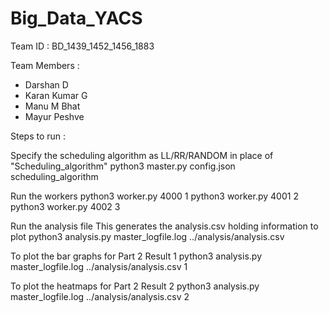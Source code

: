 # Big_Data_YACS
Team ID : BD_1439_1452_1456_1883

Team Members :
- Darshan D
- Karan Kumar G
- Manu M Bhat
- Mayur Peshve

Steps to run :

Specify the scheduling algorithm as LL/RR/RANDOM in place of "Scheduling_algorithm"
python3 master.py config.json scheduling_algorithm

Run the workers
python3 worker.py 4000 1
python3 worker.py 4001 2
python3 worker.py 4002 3

Run the analysis file
This generates the analysis.csv holding information to plot
python3 analysis.py master_logfile.log ../analysis/analysis.csv

To plot the bar graphs for Part 2 Result 1
python3 analysis.py master_logfile.log ../analysis/analysis.csv 1

To plot the heatmaps for Part 2 Result 2
python3 analysis.py master_logfile.log ../analysis/analysis.csv 2
